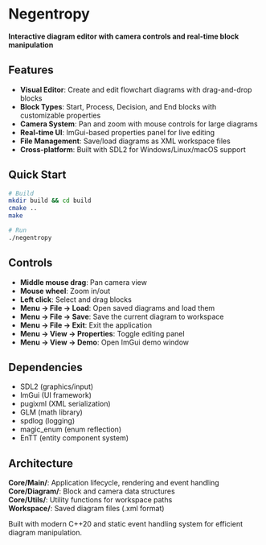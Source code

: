 # Negentropy

**Interactive diagram editor with camera controls and real-time block manipulation**

## Features

- **Visual Editor**: Create and edit flowchart diagrams with drag-and-drop blocks
- **Block Types**: Start, Process, Decision, and End blocks with customizable properties  
- **Camera System**: Pan and zoom with mouse controls for large diagrams
- **Real-time UI**: ImGui-based properties panel for live editing
- **File Management**: Save/load diagrams as XML workspace files
- **Cross-platform**: Built with SDL2 for Windows/Linux/macOS support

## Quick Start

```bash
# Build
mkdir build && cd build
cmake ..
make

# Run
./negentropy
```

## Controls

- **Middle mouse drag**: Pan camera view
- **Mouse wheel**: Zoom in/out  
- **Left click**: Select and drag blocks
- **Menu → File → Load**: Open saved diagrams and load them
- **Menu → File → Save**: Save the current diagram to workspace
- **Menu → File → Exit**: Exit the application
- **Menu → View → Properties**: Toggle editing panel
- **Menu → View → Demo**: Open ImGui demo window

## Dependencies

- SDL2 (graphics/input)
- ImGui (UI framework)
- pugixml (XML serialization)
- GLM (math library)
- spdlog (logging)
- magic_enum (enum reflection)
- EnTT (entity component system)

## Architecture

**Core/Main/**: Application lifecycle, rendering and event handling  
**Core/Diagram/**: Block and camera data structures  
**Core/Utils/**: Utility functions for workspace paths  
**Workspace/**: Saved diagram files (.xml format)

Built with modern C++20 and static event handling system for efficient diagram manipulation.